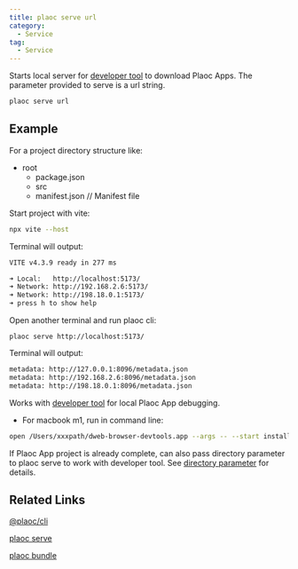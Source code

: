 ```yaml
---
title: plaoc serve url
category:
  - Service
tag:
  - Service  
---
```


Starts local server for [developer tool](../developer-tool/index.md) to download Plaoc Apps.
The parameter provided to serve is a url string.

```bash
plaoc serve url
```

## Example

For a project directory structure like:

- root
  - package.json
  - src
  - manifest.json // Manifest file

Start project with vite:

```bash 
npx vite --host
```

Terminal will output:

```bash
VITE v4.3.9 ready in 277 ms

➜ Local:   http://localhost:5173/
➜ Network: http://192.168.2.6:5173/
➜ Network: http://198.18.0.1:5173/
➜ press h to show help
```

Open another terminal and run plaoc cli:

```base
plaoc serve http://localhost:5173/
```

Terminal will output: 

```bash
metadata: http://127.0.0.1:8096/metadata.json
metadata: http://192.168.2.6:8096/metadata.json 
metadata: http://198.18.0.1:8096/metadata.json
```

Works with [developer tool](../developer-tool/index.md) for local Plaoc App debugging.

- For macbook m1, run in command line:

```bash
open /Users/xxxpath/dweb-browser-devtools.app --args -- --start install --url http://127.0.0.1:8096/metadata.json 
```

If Plaoc App project is already complete, can also pass directory parameter to plaoc serve to work with developer tool.
See [directory parameter](./serve.md) for details.


## Related Links

[@plaoc/cli](./index.md) 

[plaoc serve](./serve.md)

[plaoc bundle](./bundle.md)